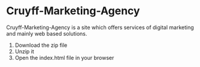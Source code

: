 # Cruyff-Marketing-Agency
Cruyff-Marketing-Agency is a site which offers services of digital marketing and mainly web based solutions.
 1. Download the zip file
 2. Unzip it
 3. Open the index.html file in your browser
